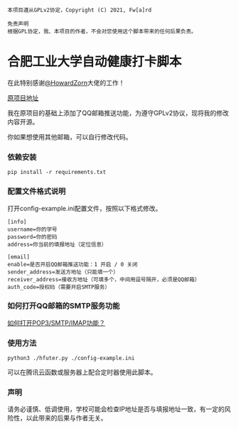 ```
本项目遵从GPLv2协定，Copyright (C) 2021, Fw[a]rd

免责声明
根据GPL协定，我、本项目的作者，不会对您使用这个脚本带来的任何后果负责。
```

# 合肥工业大学自动健康打卡脚本

在此特别感谢[@HowardZorn](https://github.com/HowardZorn)大佬的工作！

[原项目地址](https://github.com/HowardZorn/hfut_auto_check-in)

我在原项目的基础上添加了QQ邮箱推送功能，为遵守GPLv2协议，现将我的修改内容开源。

你如果想使用其他邮箱，可以自行修改代码。

### 依赖安装

```
pip install -r requirements.txt
```

### 配置文件格式说明

打开config-example.ini配置文件，按照以下格式修改。

```
[info]
username=你的学号
password=你的密码
address=你当前的填报地址（定位信息）

[email]
enable=是否开启QQ邮箱推送功能：1 开启 / 0 关闭
sender_address=发送方地址（只能填一个）
receiver_address=接收方地址（可填多个，中间用逗号隔开，必须是QQ邮箱）
auth_code=授权码（需要开启SMTP服务）
```
### 如何打开QQ邮箱的SMTP服务功能

[如何打开POP3/SMTP/IMAP功能？](https://service.mail.qq.com/cgi-bin/help?subtype=1&&no=166&&id=28)

### 使用方法

```
python3 ./hfuter.py ./config-example.ini
```
可以在腾讯云函数或服务器上配合定时器使用此脚本。

### 声明

请务必谨慎、低调使用，学校可能会检查IP地址是否与填报地址一致，有一定的风险性，以此带来的后果与作者无关。
